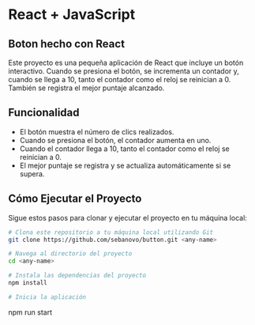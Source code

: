 # React + JavaScript

## Boton hecho con React

Este proyecto es una pequeña aplicación de React que incluye un botón interactivo. Cuando se presiona el botón, se incrementa un contador y, cuando se llega a 10, tanto el contador como el reloj se reinician a 0. También se registra el mejor puntaje alcanzado.

## Funcionalidad

- El botón muestra el número de clics realizados.
- Cuando se presiona el botón, el contador aumenta en uno.
- Cuando el contador llega a 10, tanto el contador como el reloj se reinician a 0.
- El mejor puntaje se registra y se actualiza automáticamente si se supera.

## Cómo Ejecutar el Proyecto

Sigue estos pasos para clonar y ejecutar el proyecto en tu máquina local:

```bash
# Clona este repositorio a tu máquina local utilizando Git
git clone https://github.com/sebanovo/button.git <any-name>

# Navega al directorio del proyecto
cd <any-name>

# Instala las dependencias del proyecto
npm install

# Inicia la aplicación
```
npm run start
```
